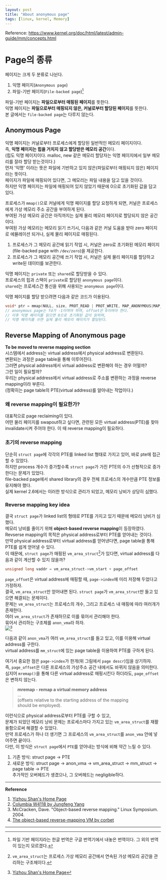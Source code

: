 ```yaml
---
layout: post
title: "About anonymous page"
tags: [linux, kernel, Memory]
---
```

Reference: https://www.kernel.org/doc/html/latest/admin-guide/mm/concepts.html

# Page의 종류
페이지는 크게 두 분류로 나뉜다.
1. 익명 페이지(`Anonymous page`)
2. 파일-기반 페이지(`File-backed page`)[^1]

파일-기반 페이지는 **파일으로부터 매핑된 페이지**를 뜻한다.  
익명 페이지는 **파일으로부터 매핑되지 않은, 커널로부터 할당된 페이지**를 뜻한다.  
본 글에서는 `file-backed page`는 다루지 않는다.

## Anonymous Page
익명 페이지는 커널로부터 프로세스에게 할당된 일반적인 메모리 페이지이다.  
즉, **익명 페이지는 힙을 거치지 않고 할당받은 메모리 공간**이다.  
(힙도 익명 페이지이다. malloc, new 같은 메모리 할당자는 익명 페이지에서 일부 메모리를 잘라 할당 받는것이다.)  
먼저 '익명' 이라는 뜻은 파일에 기반하고 있지 않은(파일로부터 매핑되지 않은) 페이지라는 뜻이다.  
페이지가 파일에 매핑되어 있다면, 그 메모리는 파일 내용을 담고 있을 것이다.  
하지만 익명 페이지는 파일에 매핑되어 있지 않았기 때문에 0으로 초기화된 값을 담고 있다.

프로세스가 `mmap()`으로 커널에게 익명 페이지를 할당 요청하게 되면, 커널은 프로세스에게 가상 메모리 주소 공간을 부여하게 된다.  
부여된 가상 메모리 공간은 아직까지는 실제 물리 메모리 페이지로 할당되지 않은 공간이다.  
부여된 가상 메모리는 메모리 읽기 쓰기시, 다음과 같은 커널 도움을 받아 zero 페이지로 에뮬레이션 되거나, 실제 물리 페이지로 매핑된다.
1. 프로세스가 그 메모리 공간에 읽기 작업 시, 커널은 zero로 초기화된 메모리 페이지 (file-backed page with `/dev/zero`)을 제공한다.
2. 프로세스가 그 메모리 공간에 쓰기 작업 시, 커널은 실제 물리 페이지를 할당하고 write된 데이터를 보관한다.

익명 페이지는 `private` 또는 `shared`로 할당받을 수 있다.  
프로세스의 힙과 스택이 `private`로 할당된 `anonymous page`이다.  
`shared`는 프로세스간 통신을 위해 사용되는 `anonymous page`이다.  

익명 페이지를 할당 받으려면 다음과 같은 코드가 이용된다.
```C
void* ptr = mmap(NULL, size, PROT_READ | PROT_WRITE, MAP_ANONYMOUS|MAP_SHARED, -1, 0);
// anonymous page는 fd가 -1이여야 하며, offset은 0이여야 한다.
// 이후 익명 페이지를 읽으면 0으로 초기화된 값이 읽히며,
// 익명 페이지를 쓰면 실제 물리 메모리 페이지가 할당된다.
```
## Reverse Mapping of Anonymous page
**To be moved to reverse mapping section**  
시스템에서 address는 virtual address에서 physical address로 변환된다.  
변환되는 과정은 page table을 통해 이루어진다.  
그러면 physical address에서 virtual address로 변환해야 하는 경우 어떨까?  
그런 일이 필요할까?  
우리는 physical address에서 virtual address로 주소를 변환하는 과정을 reverse mapping이라 부른다.  
(정확히는 page table의 PTE(virtual address)를 알아내는 작업이다.)

### 왜 reverse mapping이 필요한가?
대표적으로 page reclaiming이 있다.  
어떤 물리 페이지를 swapout하고 싶다면, 관련된 모든 virtual address(PTE)를 찾아 invalidate시켜 주어야 한다.
이 때 reverse mapping이 필요하다.

### 초기의 reverse mapping
단순히 `struct page`에 각각의 PTE를 linked list 형태로 가지고 있어, 바로 pte에 접근할 수 있었다.  
하지만 process 개수가 증가할수록 `struct page`가 가진 PTE의 수가 선형적으로 증가한다는 문제가 있었다.  
file-backed page에서 shared library의 경우 전체 프로세스의 개수만큼 PTE 정보를 유지해야 했다.  
실제 kernel 2.6에서는 이러한 방식으로 관리가 되었고, 메모리 낭비가 상당히 심했다.  

### Reverse mapping key idea
결국 `struct page`가 linked list의 형태로 PTE를 가지고 있기 때문에 메모리 낭비가 심했다.  
메모리 낭비를 줄이기 위해 **object-based reverse mapping**이 등장하였다.  
Revserse mapping의 목적은 physical address로부터 PTE를 얻어내는 것이다.  
만약 physical address로부터 virtual address를 얻어낸다면, page table을 통해 PTE를 쉽게 얻어낼 수 있다.  
이 때문에, `struct page`가 매핑된 `vm_area_struct`[^2]가 있다면, virtual address를 다음과 같이 계산할 수 있지 않을까?
```C
unsigned long vaddr = vm_area_struct->vm_start + page_offset
```
`page_offset`은 virtual address에 매핑할 때, `page->index`에 미리 저장해 두었다고 가정하자.  
결국, `vm_area_struct`만 얻어내면 된다. `struct page`가 `vm_area_struct`만 들고 있으면 해결되는 문제이다.  
문제는 `vm_area_struct`는 프로세스의 개수, 그리고 프로세스 내 매핑에 따라 여러개가 존재한다.   
여러 `vm_area_struct`가 존재하므로 이를 묶어서 관리해야 한다.    
묶어서 관리하는 구조체를 `anon_vma`라 하자.  
![](https://user-images.githubusercontent.com/41955137/115137872-8c3dd100-a063-11eb-842a-fa29c89c3933.png)[^3]  

다음과 같이 `anon_vma`가 여러 `vm_area_struct`를 들고 있고, 이를 이용해 virtual address를 구한다.  
virtual address를 `mm_struct`에 있는 page table을 이용하여 PTE를 구하게 된다.  

여기서 중요한 점은 `page->index`가 한개(위 그림에서 `page descr`)임을 상기하자.  
즉, `page_offset`은 다른 프로세스의 가상주소 공간 내에서도 바뀌지 않음을 의미한다.  
심지어 `mremap()`을 통해 다른 virtual address로 매핑시킨다 하더라도, `page_offset`은 변하지 않는다.

>**mremap - remap a virtual memory address**  
> ...  
>(offsets relative to the starting address of the mapping  
>should be employed).

이런식으로 physical address로부터 PTE를 구할 수 있고,  
문제가 되었던 메모리 낭비 문제는 프로세스마다 가지고 있는 `vm_area_struct`를 재활용함으로써 해결할 수 있었다.  
만약 프로세스가 하나 더 생기면 그 프로세스의 `vm_area_struct`를 `anon_vma` 안에 넣어주면 끝이다.  
다만, 이 방식은 `struct page`에서 `PTE`를 얻어내는 방식에 비해 약간 느릴 수 있다.  
1. 기존 방식: struct page -> PTE  
2. 새로운 방식: struct page -> anon_vma -> vm_area_struct -> mm_struct -> page table -> PTE  
추가적인 오버헤드가 생겼으나, 그 오버헤드는 negligible하다.

---
**Reference**
1. [Yizhou Shan's Home Page](http://lastweek.io/notes/rmap/)
2. [Columbia W4118 by Jungfeng Yang](https://www.cs.columbia.edu/~junfeng/13fa-w4118/lectures/l20-adv-mm.pdf)
2. McCracken, Dave. "Object-based reverse mapping." Linux Symposium. 2004.
4. [The object-based reverse-mapping VM by corbet](https://lwn.net/Articles/23732/)

---

[^1]: 파일 기반 페이지라는 한글 번역은 구글 번역기에서 내놓은 번역이다. 그 외의 번역이 있는지 모르겠다.
[^2]: `vm_area_struct`는 프로세스 가상 메모리 공간에서 연속된 가상 메모리 공간을 관리하는 구조체이다.
[^3]: [Yizhou Shan's Home Page](http://lastweek.io/notes/rmap/)